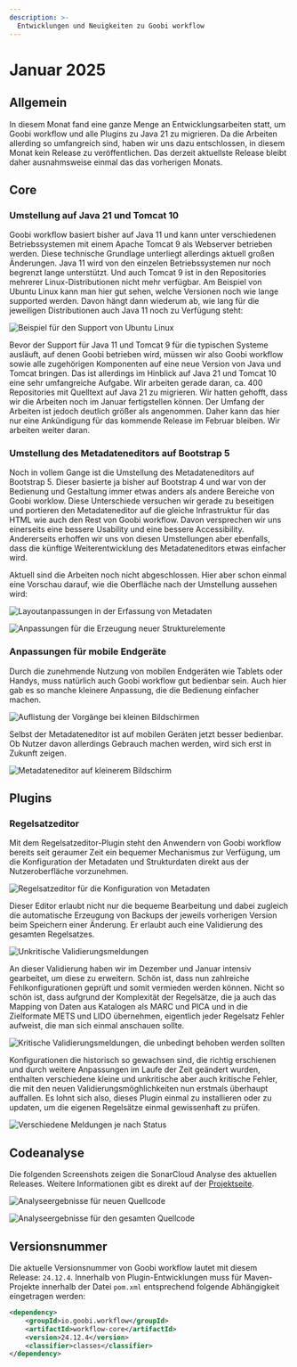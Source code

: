 ```yaml
---
description: >-
  Entwicklungen und Neuigkeiten zu Goobi workflow
---
```


# Januar 2025

## Allgemein
In diesem Monat fand eine ganze Menge an Entwicklungsarbeiten statt, um Goobi workflow und alle Plugins zu Java 21 zu migrieren. Da die Arbeiten allerding so umfangreich sind, haben wir uns dazu entschlossen, in diesem Monat kein Release zu veröffentlichen. Das derzeit aktuellste Release bleibt daher ausnahmsweise einmal das das vorherigen Monats.

## Core

### Umstellung auf Java 21 und Tomcat 10
Goobi workflow basiert bisher auf Java 11 und kann unter verschiedenen Betriebssystemen mit einem Apache Tomcat 9 als Webserver betrieben werden. Diese technische Grundlage unterliegt allerdings aktuell großen Änderungen. Java 11 wird von den einzelen Betriebssystemen nur noch begrenzt lange unterstützt. Und auch Tomcat 9 ist in den Repositories mehrerer Linux-Distributionen nicht mehr verfügbar. Am Beispiel von Ubuntu Linux kann man hier gut sehen,  welche Versionen noch wie lange supported werden. Davon hängt dann wiederum ab, wie lang für die jeweiligen Distributionen auch Java 11 noch zu Verfügung steht:

![Beispiel für den Support von Ubuntu Linux](202501_ubuntu.png)

Bevor der Support für Java 11 und Tomcat 9 für die typischen Systeme ausläuft, auf denen Goobi betrieben wird, müssen wir also Goobi workflow sowie alle zugehörigen Komponenten auf eine neue Version von Java und Tomcat bringen. Das ist allerdings im Hinblick auf Java 21 und Tomcat 10 eine sehr umfangreiche Aufgabe. Wir arbeiten gerade daran, ca. 400 Repositories mit Quelltext auf Java 21 zu migrieren. Wir hatten gehofft, dass wir die Arbeiten noch im Januar fertigstellen können. Der Umfang der Arbeiten ist jedoch deutlich größer als angenommen. Daher kann das hier nur eine Ankündigung für das kommende Release im Februar bleiben. Wir arbeiten weiter daran.


### Umstellung des Metadateneditors auf Bootstrap 5
Noch in vollem Gange ist die Umstellung des Metadateneditors auf Bootstrap 5. Dieser basierte ja bisher auf Bootstrap 4 und war von der Bedienung und Gestaltung immer etwas anders als andere Bereiche von Goobi worklow. Diese Unterschiede versuchen wir gerade zu beseitigen und portieren den Metadateneditor auf die gleiche Infrastruktur für das HTML wie auch den Rest von Goobi workflow. Davon versprechen wir uns einerseits eine bessere Usability und eine bessere Accessibility. Andererseits erhoffen wir uns von diesen Umstellungen aber ebenfalls, dass die künftige Weiterentwicklung des Metadateneditors etwas einfacher wird.

Aktuell sind die Arbeiten noch nicht abgeschlossen. Hier aber schon einmal eine Vorschau darauf, wie die Oberfläche nach der Umstellung aussehen wird:

![Layoutanpassungen in der Erfassung von Metadaten](202501_metadata_01_de.png)

![Anpassungen für die Erzeugung neuer Strukturelemente](202501_metadata_02_de.png)

### Anpassungen für mobile Endgeräte
Durch die zunehmende Nutzung von mobilen Endgeräten wie Tablets oder Handys, muss natürlich auch Goobi workflow gut bedienbar sein. Auch hier gab es so manche kleinere Anpassung, die die Bedienung einfacher machen. 

![Auflistung der Vorgänge bei kleinen Bildschirmen](202501_responsive_01_de.png)

Selbst der Metadateneditor ist auf mobilen Geräten jetzt besser bedienbar. Ob Nutzer davon allerdings Gebrauch machen werden, wird sich erst in Zukunft zeigen.

![Metadateneditor auf kleinerem Bildschirm](202501_responsive_02_de.png)


## Plugins

### Regelsatzeditor
Mit dem Regelsatzeditor-Plugin steht den Anwendern von Goobi workflow bereits seit geraumer Zeit ein bequemer Mechanismus zur Verfügung, um die Konfiguration der Metadaten und Strukturdaten direkt aus der Nutzeroberfläche vorzunehmen.

![Regelsatzeditor für die Konfiguration von Metadaten](202501_ruleseteditor_01_de.png)

Dieser Editor erlaubt nicht nur die bequeme Bearbeitung und dabei zugleich die automatische Erzeugung von Backups der jeweils vorherigen Version beim Speichern einer Änderung. Er erlaubt auch eine Validierung des gesamten Regelsatzes.

![Unkritische Validierungsmeldungen](202501_ruleseteditor_02_de.png)

An dieser Validierung haben wir im Dezember und Januar intensiv gearbeitet, um diese zu erweitern. Schön ist, dass nun zahlreiche Fehlkonfigurationen geprüft und somit vermieden werden können. Nicht so schön ist, dass aufgrund der Komplexität der Regelsätze, die ja auch das Mapping von Daten aus Katalogen als MARC und PICA und in die Zielformate METS und LIDO übernehmen, eigentlich jeder Regelsatz Fehler aufweist, die man sich einmal anschauen sollte. 

![Kritische Validierungsmeldungen, die unbedingt behoben werden sollten](202501_ruleseteditor_03_de.png)

Konfigurationen die historisch so gewachsen sind, die richtig erschienen und durch weitere Anpassungen im Laufe der Zeit geändert wurden, enthalten verschiedene kleine und unkritische aber auch kritische Fehler, die mit den neuen Validierungsmöghlichkeiten nun erstmals überhaupt auffallen. Es lohnt sich also, dieses Plugin einmal zu installieren oder zu updaten, um die eigenen Regelsätze einmal gewissenhaft zu prüfen.

![Verschiedene Meldungen je nach Status](202501_ruleseteditor_04_de.png)


## Codeanalyse
Die folgenden Screenshots zeigen die SonarCloud Analyse des aktuellen Releases. Weitere Informationen gibt es direkt auf der [Projektseite](https://sonarcloud.io/organizations/intranda/projects).

![Analyseergebnisse für neuen Quellcode](202501_sonar1.png)

![Analyseergebnisse für den gesamten Quellcode](202501_sonar2.png)


## Versionsnummer
Die aktuelle Versionsnummer von Goobi workflow lautet mit diesem Release: `24.12.4`. Innerhalb von Plugin-Entwicklungen muss für Maven-Projekte innerhalb der Datei `pom.xml` entsprechend folgende Abhängigkeit eingetragen werden:

```xml
<dependency>
    <groupId>io.goobi.workflow</groupId>
    <artifactId>workflow-core</artifactId>
    <version>24.12.4</version>
    <classifier>classes</classifier>
</dependency>
```